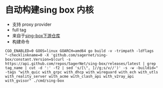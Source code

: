 # 自动构建sing box 内核
* 支持 proxy provider
* full tag
* 来自于[sing-box下游仓库](https://github.com/qjebbs/sing-box)
* 构建命令
```
CGO_ENABLED=0 GOOS=linux GOARCH=amd64 go build -v -trimpath -ldflags "-checklinkname=0 -X 'github.com/sagernet/sing-box/constant.Version=$(curl -s https://api.github.com/repos/SagerNet/sing-box/releases/latest | grep tag_name | cut -d ':' -f2 | sed 's/[\", ]//g;s/v//')' -s -w -buildid=" -tags "with_quic with_grpc with_dhcp with_wireguard with_ech with_utls with_reality_server with_acme with_clash_api with_v2ray_api with_gvisor" ./cmd/sing-box
```

